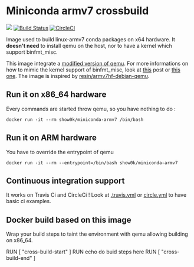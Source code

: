 # Miniconda armv7 crossbuild
[![](http://dockeri.co/image/show0k/miniconda-armv7)](https://hub.docker.com/r/show0k/miniconda-armv7/)
[![Build Status](https://travis-ci.com/show0k/docker-miniconda-armv7.svg?token=q6kB4mpCcVGt4S3NTy9e&branch=master)](https://travis-ci.com/show0k/docker-miniconda-armv7)
[![CircleCI](https://circleci.com/gh/show0k/docker-miniconda-armv7.svg?style=svg)](https://circleci.com/gh/show0k/docker-miniconda-armv7)

Image used to build linux-armv7 conda packages on x64 hardware. 
It **doesn't need** to install qemu on the host, nor to have a kernel which support binfmt_misc.

This image integrate a [modified version of qemu](https://github.com/resin-io/qemu). For more informations on how to mimic the kernel support of binfmt_misc, look at [this](https://resin.io/blog/building-arm-containers-on-any-x86-machine-even-dockerhub/) post or [this one](https://github.com/dockerparis/trusted-cross-build). The image is inspired by [resin/armv7hf-debian-qemu](https://github.com/resin-io-projects/armv7hf-debian-qemu).


## Run it on x86_64 hardware
Every commands are started throw qemu, so you have nothing to do :

`docker run -it --rm show0k/miniconda-armv7 /bin/bash`

## Run it on ARM hardware
You have to override the entrypoint of qemu

`docker run -it --rm --entrypoint=/bin/bash show0k/miniconda-armv7`

## Continuous integration support
It works on Travis Ci and CircleCi ! Look at [.travis.yml](.travis.yml) or [circle.yml](circle.yml) to have basic ci examples.

## Docker build based on this image
Wrap your build steps to taint the environment with qemu allowing building on x86_64.

RUN [ "cross-build-start" ]
RUN echo do buid steps here
RUN [ "cross-build-end" ]
